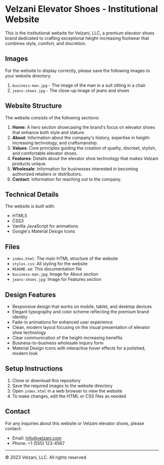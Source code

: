 # Velzani Elevator Shoes - Institutional Website

This is the institutional website for Velzani, LLC, a premium elevator shoes brand dedicated to crafting exceptional height-increasing footwear that combines style, comfort, and discretion.

## Images

For the website to display correctly, please save the following images to your website directory:

1. `business-man.jpg` - The image of the man in a suit sitting in a chair
2. `jeans-shoes.jpg` - The close-up image of jeans and shoes

## Website Structure

The website consists of the following sections:

1. **Home**: A hero section showcasing the brand's focus on elevator shoes that enhance both style and stature.
2. **About**: Information about the company's history, expertise in height-increasing technology, and craftsmanship.
3. **Values**: Core principles guiding the creation of quality, discreet, stylish, and comfortable elevator shoes.
4. **Features**: Details about the elevator shoe technology that makes Velzani products unique.
5. **Wholesale**: Information for businesses interested in becoming authorized retailers or distributors.
6. **Contact**: Information for reaching out to the company.

## Technical Details

The website is built with:
- HTML5
- CSS3
- Vanilla JavaScript for animations
- Google's Material Design Icons

## Files

- `index.html`: The main HTML structure of the website
- `styles.css`: All styling for the website
- `README.md`: This documentation file
- `business-man.jpg`: Image for About section
- `jeans-shoes.jpg`: Image for Features section

## Design Features

- Responsive design that works on mobile, tablet, and desktop devices
- Elegant typography and color scheme reflecting the premium brand identity
- Fade-in animations for enhanced user experience
- Clean, modern layout focusing on the visual presentation of elevator shoe technology
- Clear communication of the height-increasing benefits
- Business-to-business wholesale inquiry form
- Material Design icons with interactive hover effects for a polished, modern look

## Setup Instructions

1. Clone or download this repository
2. Save the required images to the website directory
3. Open `index.html` in a web browser to view the website
4. To make changes, edit the HTML or CSS files as needed

## Contact

For any inquiries about this website or Velzani elevator shoes, please contact:
- Email: info@velzani.com
- Phone: +1 (555) 123-4567

---

© 2023 Velzani, LLC. All rights reserved. 